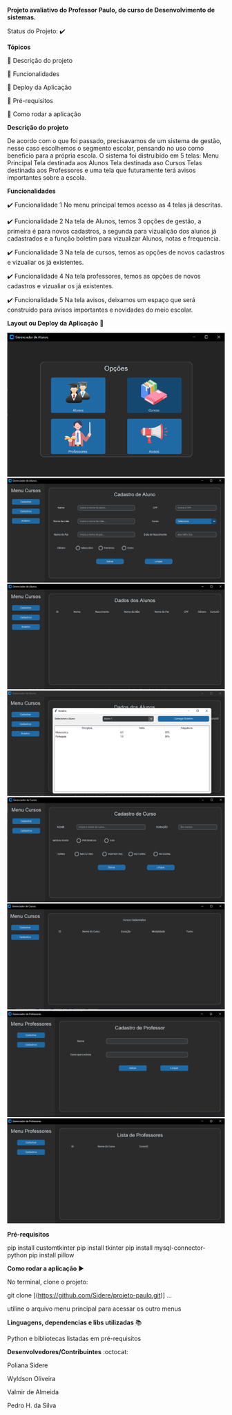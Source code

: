__Projeto avaliativo do Professor Paulo, do curso de Desenvolvimento de sistemas.__

Status do Projeto: ✔️

__Tópicos__

🔹 Descrição do projeto

🔹 Funcionalidades

🔹 Deploy da Aplicação

🔹 Pré-requisitos

🔹 Como rodar a aplicação


__Descrição do projeto__

De acordo com o que foi passado, precisavamos de um sistema de gestão, nesse caso escolhemos o segmento escolar, pensando no uso como beneficio para a própria escola.
O sistema foi distruibido em 5 telas:
Menu Principal
Tela destinada aos Alunos
Tela destinada aso Cursos
Telas destinada aos Professores e 
uma tela que futuramente terá avisos importantes sobre a escola.


__Funcionalidades__

✔️ Funcionalidade 1
No menu principal temos acesso as 4 telas já descritas.

✔️ Funcionalidade 2
Na tela de Alunos, temos 3 opções de gestão, a primeira é para novos cadastros, a segunda para vizualição dos alunos já cadastrados 
e a função boletim para vizualizar Alunos, notas e frequencia.

✔️ Funcionalidade 3
Na tela de cursos, temos as opções de novos cadastros e vizualiar os já existentes.

✔️ Funcionalidade 4
Na tela professores, temos as opções de novos cadastros e vizualiar os já existentes.

✔️ Funcionalidade 5
Na tela avisos, deixamos um espaço que será construido para avisos importantes e novidades do meio escolar.



__Layout ou Deploy da Aplicação__ 💨

<img src="https://github.com/Sidere/projeto-paulo/blob/main/src/menu_principal.png" alt="Menu Principal">
<img src="https://github.com/Sidere/projeto-paulo/blob/main/src/tela_alunos-cadastrar.png" alt="Tela Alunos para novo cadastro">
<img src="https://github.com/Sidere/projeto-paulo/blob/main/src/tela_alunos-cadastros.png" alt="Tela Alunos para vizualizar cadastrados">
<img src="https://github.com/Sidere/projeto-paulo/blob/main/src/tela_alunos-boletim.png" alt="Tela de acesso ao Boletim escolar">
<img src="https://github.com/Sidere/projeto-paulo/blob/main/src/tela_cursos-cadastrar.png" alt="Tela para cadastro de novo curso">
<img src="https://github.com/Sidere/projeto-paulo/blob/main/src/tela_cursos-cadastros.png" alt="Tela para vizualizar cursos cadastrados">
<img src="https://github.com/Sidere/projeto-paulo/blob/main/src/tela_professores-cadastrar.png" alt="Tela para novo cadastro de Professor">
<img src="https://github.com/Sidere/projeto-paulo/blob/main/src/tela_professores-cadastros.png" alt="Tela para vizualizar professores já cadastrados">

__Pré-requisitos__

pip install customtkinter
pip install tkinter
pip install mysql-connector-python
pip install pillow



__Como rodar a aplicação__ ▶️

No terminal, clone o projeto:

git clone [(https://github.com/Sidere/projeto-paulo.git)]
...

utiline o arquivo menu principal para acessar os outro menus



__Linguagens, dependencias e libs utilizadas__ 📚

Python e bibliotecas listadas em pré-requisitos



__Desenvolvedores/Contribuintes__ :octocat:

Poliana Sidere

Wyldson Oliveira

Valmir de Almeida

Pedro H. da Silva

